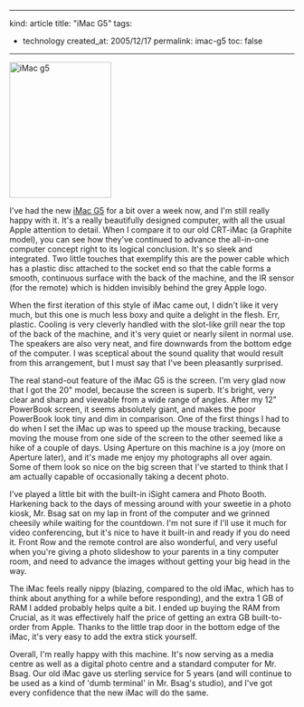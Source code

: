 -----
kind: article
title: "iMac G5"
tags:
- technology
created_at: 2005/12/17
permalink: imac-g5
toc: false
-----

<p class="img-shadow"><a href="http://www.flickr.com/photos/bsag/74458340/" title="Photo Sharing"><img src="http://static.flickr.com/38/74458340_6777cb6014_m.jpg" width="180" height="240" alt="iMac g5" /></a></p>

<p>I've had the new <a href="http://www.rousette.org.uk/blog/archives/2005/12/08/shiny-toys/">iMac G5</a> for a bit over a week now, and I'm still really happy with it. It's a really beautifully designed computer, with all the usual Apple attention to detail. When I compare it to our old CRT-iMac (a Graphite model), you can see how they've continued to advance the all-in-one computer concept right to its logical conclusion. It's so sleek and integrated. Two little touches that exemplify this are the power cable which has a plastic disc attached to the socket end so that the cable forms a smooth, continuous surface with the back of the machine, and the IR sensor (for the remote) which is hidden invisibly behind the grey Apple logo.</p>


<p>When the first iteration of this style of iMac came out, I didn't like it very much, but this one is much less boxy and quite a delight in the flesh. Err, plastic. Cooling is very cleverly handled with the slot-like grill near the top of the back of the machine, and it's very quiet or nearly silent in normal use. The speakers are also very neat, and fire downwards from the bottom edge of the computer. I was sceptical about the sound quality that would result from this arrangement, but I must say that I've been pleasantly surprised.</p>

<p>The real stand-out feature of the iMac G5 is the screen. I'm very glad now that I got the 20" model, because the screen is superb. It's bright, very clear and sharp and viewable from a wide range of angles. After my 12" PowerBook screen, it seems absolutely giant, and makes the poor PowerBook look tiny and dim in comparison. One of the first things I had to do when I set the iMac up was to speed up the mouse tracking, because moving the mouse from one side of the screen to the other seemed like a hike of a couple of days. Using Aperture on this machine is a joy (more on Aperture later), and it's made me enjoy my photographs all over again. Some of them look so nice on the big screen that I've started to think that I am actually capable of occasionally taking a decent photo.</p>

<p>I've played a little bit with the built-in iSight camera and Photo Booth. Harkening back to the days of messing around with your sweetie in a photo kiosk, Mr. Bsag sat on my lap in front of the computer and we grinned cheesily while waiting for the countdown. I'm not sure if I'll use it much for video conferencing, but it's nice to have it built-in and ready if you do need it. Front Row and the remote control are also wonderful, and very useful when you're giving a photo slideshow to your parents in a tiny computer room, and need to advance the images without getting your big head in the way.</p>

<p>The iMac feels really nippy (blazing, compared to the old iMac, which has to think about anything for a while before responding), and the extra 1 GB of RAM I added probably helps quite a bit. I ended up buying the RAM from Crucial, as it was effectively half the price of getting an extra GB built-to-order from Apple. Thanks to the little trap door in the bottom edge of the iMac, it's very easy to add the extra stick yourself.</p>

<p>Overall, I'm really happy with this machine. It's now serving as a media centre as well as a digital photo centre and a standard computer for Mr. Bsag. Our old iMac gave us sterling service for 5 years (and will continue to be used as a kind of 'dumb terminal' in Mr. Bsag's studio), and I've got every confidence that the new iMac will do the same.</p>

